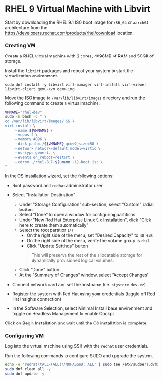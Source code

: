 # RHEL 9 Virtual Machine with Libvirt

Start by downloading the RHEL 9.1 ISO boot image for `x86_64` or `aarch64` architecture from the https://developers.redhat.com/products/rhel/download location.

### Creating VM
Create a RHEL virtual machine with 2 cores, 4096MB of RAM and 50GB of storage. 

Install the `libvirt` packages and reboot your system to start the virtualization environment.
```
sudo dnf install -y libvirt virt-manager virt-install virt-viewer libvirt-client qemu-kvm qemu-img
```

Move the ISO image to `/var/lib/libvirt/images` directory and run the following command to create a virtual machine.

```bash
VMNAME="rhel-dev"
sudo -b bash -c " \
cd /var/lib/libvirt/images/ && \
virt-install \
    --name ${VMNAME} \
    --vcpus 2 \
    --memory 4096 \
    --disk path=./${VMNAME}.qcow2,size=50 \
    --network network=default,model=virtio \
    --os-type generic \
    --events on_reboot=restart \
    --cdrom ./rhel-8.7-$(uname -i)-boot.iso \
"
```

In the OS installation wizard, set the following options:
- Root password and `redhat` administrator user
- Select "Installation Destination"
    - Under "Storage Configuration" sub-section, select "Custom" radial button
    - Select "Done" to open a window for configuring partitions
    - Under "New Red Hat Enterprise Linux 9.x Installation", click "Click here to create them automatically"
    - Select the root partition (`/`)
        - On the right side of the menu, set "Desired Capacity" to `40 GiB`
        - On the right side of the menu, verify the volume group is `rhel`.
        - Click "Update Settings" button
        > This will preserve the rest of the allocatable storage for dynamically provisioned logical volumes.
    - Click "Done" button.
    - At the "Summary of Changes" window, select "Accept Changes"

- Connect network card and set the hostname (i.e. `sigstore-dev.ez`)
- Register the system with Red Hat using your credentials (toggle off Red Hat Insights connection)
- In the Software Selection, select Minimal Install base environment and toggle on Headless Management to enable Cockpit

Click on Begin Installation and wait until the OS installation is complete.

### Configuring VM

Log into the virtual machine using SSH with the `redhat` user credentials.

Run the following commands to configure SUDO and upgrade the system.

```bash
echo -e 'redhat\tALL=(ALL)\tNOPASSWD: ALL' | sudo tee /etc/sudoers.d/microshift
sudo dnf clean all -y
sudo dnf update -y
```
